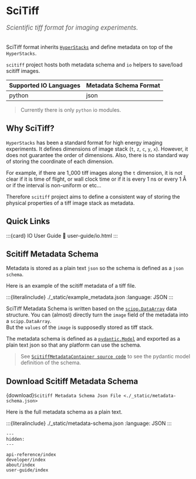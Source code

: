 # SciTiff

<span style="font-size:1.2em;font-style:italic;color:#5a5a5a">
  Scientific tiff format for imaging experiments.
  </br></br>
</span>

SciTiff format inherits [``HyperStacks``](https://imagejdocu.list.lu/gui/image/hyperstacks) and define metadata on top of the ``HyperStacks``.

`scitiff` project hosts both metadata schema and `io` helpers to save/load scitiff images.

| Supported IO Languages | Metadata Schema Format |
| ---------------------- | ---------------------- |
| python                 | json                   |

> Currently there is only `python` io modules.

## Why SciTiff?
`HyperStacks` has been a standard format for high energy imaging experiments.
It defines dimensions of image stack (`t`, `z`, `c`, `y`, `x`).
However, it does not guarantee the order of dimensions.
Also, there is no standard way of storing the coordinate of each dimension.

For example, if there are 1_000 tiff images along the `t` dimension, it is not clear if it is time of flight, or wall clock time or if it is every 1 ns or every 1 Å or if the interval is non-uniform or etc...

Therefore `scitiff` project aims to define a consistent way of storing the physical properties of a tiff image stack as metadata.

## Quick Links

:::{card} IO User Guide
:link: user-guide/io.html
:::

## Scitiff Metadata Schema
Metadata is stored as a plain text `json` so the schema is defined as a `json schema`.

Here is an example of the scitiff metadata of a tiff file.

:::{literalinclude} ./_static/example_metadata.json
  :language: JSON
:::

SciTiff Metadata Schema is written based on the [`scipp.DataArray`](https://scipp.github.io/user-guide/data-structures/data-structures.html#DataArray) data structure.
You can (almost) directly turn the `image` field of the metadata into a `scipp.DataArray`.<br>
But the `values` of the `image` is supposedly stored as tiff stack.

The metadata schema is defined as a [`pydantic.Model`](https://docs.pydantic.dev/latest/concepts/models/) and exported as a plain text json so that any platform can use the schema.<br>

> See [`ScitiffMetadataContainer source code`](/_modules/scitiff/_schema.html#SciTiffMetadataContainer) to see the pydantic model definition of the schema.

## Download Scitiff Metadata Schema
{download}`Scitiff Metadata Schema Json File <./_static/metadata-schema.json>`

Here is the full metadata schema as a plain text.

:::{literalinclude} ./_static/metadata-schema.json
  :language: JSON
:::

```{toctree}
---
hidden:
---

api-reference/index
developer/index
about/index
user-guide/index
```

